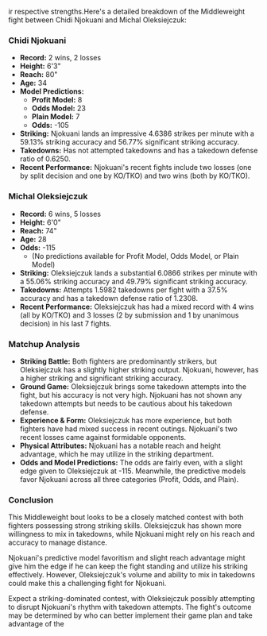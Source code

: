 ir respective strengths.Here's a detailed breakdown of the Middleweight fight between Chidi Njokuani and Michal Oleksiejczuk:

### Chidi Njokuani

- **Record:** 2 wins, 2 losses
- **Height:** 6'3"
- **Reach:** 80"
- **Age:** 34
- **Model Predictions:**
  - **Profit Model:** 8
  - **Odds Model:** 23
  - **Plain Model:** 7
  - **Odds:** -105
- **Striking:** Njokuani lands an impressive 4.6386 strikes per minute with a 59.13% striking accuracy and 56.77% significant striking accuracy.
- **Takedowns:** Has not attempted takedowns and has a takedown defense ratio of 0.6250.
- **Recent Performance:** Njokuani's recent fights include two losses (one by split decision and one by KO/TKO) and two wins (both by KO/TKO).

### Michal Oleksiejczuk

- **Record:** 6 wins, 5 losses
- **Height:** 6'0"
- **Reach:** 74"
- **Age:** 28
- **Odds:** -115
  - (No predictions available for Profit Model, Odds Model, or Plain Model)
- **Striking:** Oleksiejczuk lands a substantial 6.0866 strikes per minute with a 55.06% striking accuracy and 49.79% significant striking accuracy.
- **Takedowns:** Attempts 1.5982 takedowns per fight with a 37.5% accuracy and has a takedown defense ratio of 1.2308.
- **Recent Performance:** Oleksiejczuk has had a mixed record with 4 wins (all by KO/TKO) and 3 losses (2 by submission and 1 by unanimous decision) in his last 7 fights.

### Matchup Analysis

- **Striking Battle:** Both fighters are predominantly strikers, but Oleksiejczuk has a slightly higher striking output. Njokuani, however, has a higher striking and significant striking accuracy. 
- **Ground Game:** Oleksiejczuk brings some takedown attempts into the fight, but his accuracy is not very high. Njokuani has not shown any takedown attempts but needs to be cautious about his takedown defense.
- **Experience & Form:** Oleksiejczuk has more experience, but both fighters have had mixed success in recent outings. Njokuani's two recent losses came against formidable opponents.
- **Physical Attributes:** Njokuani has a notable reach and height advantage, which he may utilize in the striking department.
- **Odds and Model Predictions:** The odds are fairly even, with a slight edge given to Oleksiejczuk at -115. Meanwhile, the predictive models favor Njokuani across all three categories (Profit, Odds, and Plain).

### Conclusion

This Middleweight bout looks to be a closely matched contest with both fighters possessing strong striking skills. Oleksiejczuk has shown more willingness to mix in takedowns, while Njokuani might rely on his reach and accuracy to manage distance.

Njokuani's predictive model favoritism and slight reach advantage might give him the edge if he can keep the fight standing and utilize his striking effectively. However, Oleksiejczuk's volume and ability to mix in takedowns could make this a challenging fight for Njokuani.

Expect a striking-dominated contest, with Oleksiejczuk possibly attempting to disrupt Njokuani's rhythm with takedown attempts. The fight's outcome may be determined by who can better implement their game plan and take advantage of the
